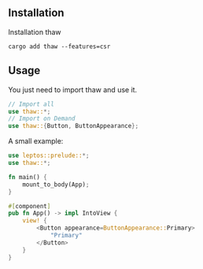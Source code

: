 ## Installation

Installation thaw

```shell
cargo add thaw --features=csr
```

## Usage

You just need to import thaw and use it.

```rust
// Import all
use thaw::*;
// Import on Demand
use thaw::{Button, ButtonAppearance};
```

A small example:

```rust
use leptos::prelude::*;
use thaw::*;

fn main() {
    mount_to_body(App);
}

#[component]
pub fn App() -> impl IntoView {
    view! {
        <Button appearance=ButtonAppearance::Primary>
            "Primary"
        </Button>
    }
}
```